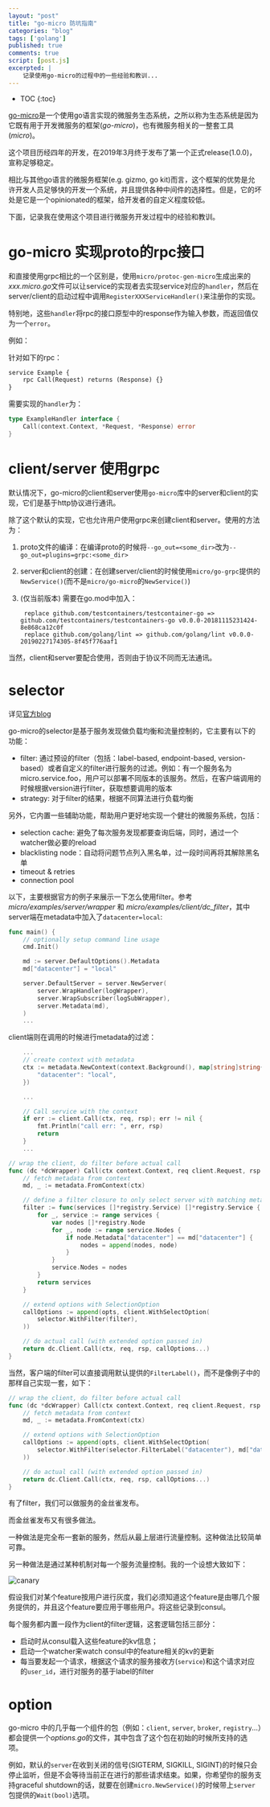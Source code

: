 ```yaml
---
layout: "post"
title: "go-micro 防坑指南"
categories: "blog"
tags: ['golang']
published: true
comments: true
script: [post.js]
excerpted: |
    记录使用go-micro的过程中的一些经验和教训...
---
```


* TOC
{:toc}

[go-micro](https://micro.mu/)是一个使用go语言实现的微服务生态系统，之所以称为生态系统是因为它既有用于开发微服务的框架(*go-micro*)，也有微服务相关的一整套工具(*micro*)。

这个项目历经四年的开发，在2019年3月终于发布了第一个正式release(1.0.0)，宣称足够稳定。

相比与其他go语言的微服务框架(e.g. gizmo, go kit)而言，这个框架的优势是允许开发人员足够快的开发一个系统，并且提供各种中间件的选择性。但是，它的坏处是它是一个opinionated的框架，给开发者的自定义程度较低。

下面，记录我在使用这个项目进行微服务开发过程中的经验和教训。


# go-micro 实现proto的rpc接口

和直接使用grpc相比的一个区别是，使用`micro/protoc-gen-micro`生成出来的*xxx.micro.go*文件可以让service的实现者去实现service对应的`handler`，然后在server/client的启动过程中调用`RegisterXXXServiceHandler()`来注册你的实现。

特别地，这些`handler`将rpc的接口原型中的response作为输入参数，而返回值仅为一个`error`。

例如：

针对如下的rpc：

```proto
service Example {
    rpc Call(Request) returns (Response) {}
}
```

需要实现的`handler`为：


```go
type ExampleHandler interface {
	Call(context.Context, *Request, *Response) error
}
```


# client/server 使用grpc

默认情况下，go-micro的client和server使用`go-micro`库中的server和client的实现，它们是基于http协议进行通讯。

除了这个默认的实现，它也允许用户使用grpc来创建client和server。使用的方法为：

1. proto文件的编译：在编译proto的时候将`--go_out=<some_dir>`改为`--go_out=plugins=grpc:<some_dir>`
2. server和client的创建：在创建server/client的时候使用`micro/go-grpc`提供的`NewService()`(而不是`micro/go-micro`的`NewService()`)
3. (仅当前版本) 需要在go.mod中加入：

        replace github.com/testcontainers/testcontainer-go => github.com/testcontainers/testcontainers-go v0.0.0-20181115231424-8e868ca12c0f
        replace github.com/golang/lint => github.com/golang/lint v0.0.0-20190227174305-8f45f776aaf1

当然，client和server要配合使用，否则由于协议不同而无法通讯。

# selector

详见[官方blog](https://micro.mu/blog/2016/05/15/resiliency.html)

go-micro的selector是基于服务发现做负载均衡和流量控制的，它主要有以下的功能：

- filter: 通过预设的filter（包括：label-based, endpoint-based, version-based）或者自定义的filter进行服务的过滤。例如：有一个服务名为micro.service.foo，用户可以部署不同版本的该服务。然后，在客户端调用的时候根据version进行filter，获取想要调用的版本
- strategy: 对于filter的结果，根据不同算法进行负载均衡

另外，它内置一些辅助功能，帮助用户更好地实现一个健壮的微服务系统，包括：

- selection cache: 避免了每次服务发现都要查询后端，同时，通过一个watcher做必要的reload
- blacklisting node：自动将问题节点列入黑名单，过一段时间再将其解除黑名单
- timeout & retries
- connection pool

以下，主要根据官方的例子来展示一下怎么使用filter。参考 *micro/examples/server/wrapper* 和 *micro/examples/client/dc_filter*，其中server端在metadata中加入了`datacenter=local`:

```go
func main() {
	// optionally setup command line usage
	cmd.Init()

	md := server.DefaultOptions().Metadata
	md["datacenter"] = "local"

	server.DefaultServer = server.NewServer(
		server.WrapHandler(logWrapper),
		server.WrapSubscriber(logSubWrapper),
		server.Metadata(md),
	)
    ...
```

client端则在调用的时候进行metadata的过滤：

```go
    ...
    // create context with metadata
    ctx := metadata.NewContext(context.Background(), map[string]string{
        "datacenter": "local",
    })

    ...

    // Call service with the context
    if err := client.Call(ctx, req, rsp); err != nil {
        fmt.Println("call err: ", err, rsp)
        return
    }
    ...

// wrap the client, do filter before actual call
func (dc *dcWrapper) Call(ctx context.Context, req client.Request, rsp interface{}, opts ...client.CallOption) error {
    // fetch metadata from context
	md, _ := metadata.FromContext(ctx)

    // define a filter closure to only select server with matching metadata configured
	filter := func(services []*registry.Service) []*registry.Service {
		for _, service := range services {
			var nodes []*registry.Node
			for _, node := range service.Nodes {
				if node.Metadata["datacenter"] == md["datacenter"] {
					nodes = append(nodes, node)
				}
			}
			service.Nodes = nodes
		}
		return services
	}

    // extend options with SelectionOption
	callOptions := append(opts, client.WithSelectOption(
		selector.WithFilter(filter),
	))

    // do actual call (with extended option passed in)
	return dc.Client.Call(ctx, req, rsp, callOptions...)
}
```

当然，客户端的filter可以直接调用默认提供的`FilterLabel()`，而不是像例子中的那样自己实现一套，如下：

```go
// wrap the client, do filter before actual call
func (dc *dcWrapper) Call(ctx context.Context, req client.Request, rsp interface{}, opts ...client.CallOption) error {
    // fetch metadata from context
	md, _ := metadata.FromContext(ctx)

    // extend options with SelectionOption
	callOptions := append(opts, client.WithSelectOption(
		selector.WithFilter(selector.FilterLabel("datacenter"), md["datacenter"]),
	))

    // do actual call (with extended option passed in)
	return dc.Client.Call(ctx, req, rsp, callOptions...)
}

```

有了filter，我们可以做服务的金丝雀发布。

而金丝雀发布又有很多做法。

一种做法是完全布一套新的服务，然后从最上层进行流量控制。这种做法比较简单可靠。

另一种做法是通过某种机制对每一个服务流量控制。我的一个设想大致如下：

![canary](/assets/img/go-micro/canary.png)

假设我们对某个feature按用户进行灰度，我们必须知道这个feature是由哪几个服务提供的，并且这个feature要应用于哪些用户。将这些记录到consul。

每个服务都内置一段作为client的filter逻辑，这套逻辑包括三部分：

- 启动时从consul载入这些feature的kv信息；
- 启动一个watcher来watch consul中的feature相关的kv的更新
- 每当要发起一个请求，根据这个请求的服务接收方(`service`)和这个请求对应的`user_id`，进行对服务的基于label的filter

# option

go-micro 中的几乎每一个组件的包（例如：`client`, `server`, `broker`, `registry`...）都会提供一个*options.go*的文件，其中包含了这个包在初始的时候所支持的选项。

例如，默认的`server`在收到关闭的信号(SIGTERM, SIGKILL, SIGINT)的时候只会停止监听，但是不会等待当前正在进行的那些请求结束。如果，你希望你的服务支持graceful shutdown的话，就要在创建`micro.NewService()`的时候带上`server`包提供的`Wait(bool)`选项。
